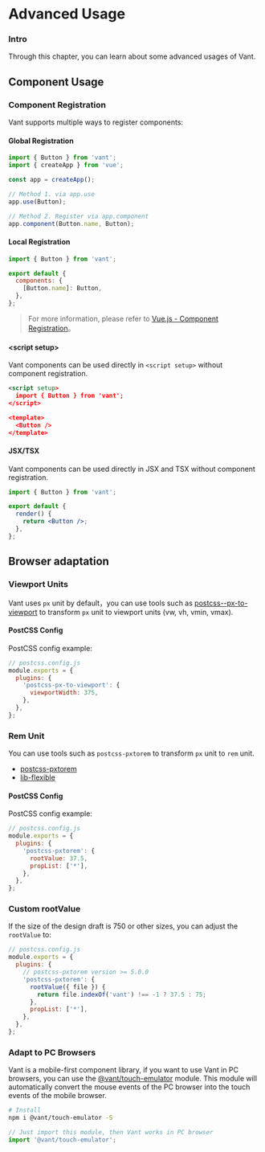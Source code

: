 # Advanced Usage

### Intro

Through this chapter, you can learn about some advanced usages of Vant.

## Component Usage

### Component Registration

Vant supports multiple ways to register components:

#### Global Registration

```js
import { Button } from 'vant';
import { createApp } from 'vue';

const app = createApp();

// Method 1. via app.use
app.use(Button);

// Method 2. Register via app.component
app.component(Button.name, Button);
```

#### Local Registration

```js
import { Button } from 'vant';

export default {
  components: {
    [Button.name]: Button,
  },
};
```

> For more information, please refer to [Vue.js - Component Registration](https://v3.vuejs.org/guide/component-registration.html#component-registration)。

#### \<script setup\>

Vant components can be used directly in `<script setup>` without component registration.

```xml
<script setup>
  import { Button } from 'vant';
</script>

<template>
  <Button />
</template>
```

#### JSX/TSX

Vant components can be used directly in JSX and TSX without component registration.

```jsx
import { Button } from 'vant';

export default {
  render() {
    return <Button />;
  },
};
```

## Browser adaptation

### Viewport Units

Vant uses `px` unit by default，you can use tools such as [postcss--px-to-viewport](https://github.com/evrone/postcss-px-to-viewport) to transform `px` unit to viewport units (vw, vh, vmin, vmax).

#### PostCSS Config

PostCSS config example:

```js
// postcss.config.js
module.exports = {
  plugins: {
    'postcss-px-to-viewport': {
      viewportWidth: 375,
    },
  },
};
```

### Rem Unit

You can use tools such as `postcss-pxtorem` to transform `px` unit to `rem` unit.

- [postcss-pxtorem](https://github.com/cuth/postcss-pxtorem)
- [lib-flexible](https://github.com/amfe/lib-flexible)

#### PostCSS Config

PostCSS config example:

```js
// postcss.config.js
module.exports = {
  plugins: {
    'postcss-pxtorem': {
      rootValue: 37.5,
      propList: ['*'],
    },
  },
};
```

### Custom rootValue

If the size of the design draft is 750 or other sizes, you can adjust the `rootValue` to:

```js
// postcss.config.js
module.exports = {
  plugins: {
    // postcss-pxtorem version >= 5.0.0
    'postcss-pxtorem': {
      rootValue({ file }) {
        return file.indexOf('vant') !== -1 ? 37.5 : 75;
      },
      propList: ['*'],
    },
  },
};
```

### Adapt to PC Browsers

Vant is a mobile-first component library, if you want to use Vant in PC browsers, you can use the [@vant/touch-emulator](https://github.com/vant-ui/vant/tree/main/packages/vant-touch-emulator) module. This module will automatically convert the mouse events of the PC browser into the touch events of the mobile browser.

```bash
# Install
npm i @vant/touch-emulator -S
```

```js
// Just import this module, then Vant works in PC browser
import '@vant/touch-emulator';
```

